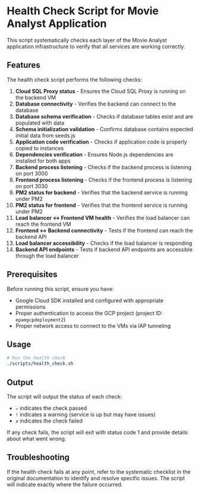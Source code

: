 # Health Check Script for Movie Analyst Application

This script systematically checks each layer of the Movie Analyst application infrastructure to verify that all services are working correctly.

## Features

The health check script performs the following checks:

1. **Cloud SQL Proxy status** - Ensures the Cloud SQL Proxy is running on the backend VM
2. **Database connectivity** - Verifies the backend can connect to the database
3. **Database schema verification** - Checks if database tables exist and are populated with data
4. **Schema initialization validation** - Confirms database contains expected initial data from seeds.js
5. **Application code verification** - Checks if application code is properly copied to instances
6. **Dependencies verification** - Ensures Node.js dependencies are installed for both apps
7. **Backend process listening** - Checks if the backend process is listening on port 3000
8. **Frontend process listening** - Checks if the frontend process is listening on port 3030
9. **PM2 status for backend** - Verifies that the backend service is running under PM2
10. **PM2 status for frontend** - Verifies that the frontend service is running under PM2
11. **Load balancer ↔ Frontend VM health** - Verifies the load balancer can reach the frontend VM
12. **Frontend ↔ Backend connectivity** - Tests if the frontend can reach the backend API
13. **Load balancer accessibility** - Checks if the load balancer is responding
14. **Backend API endpoints** - Tests if backend API endpoints are accessible through the load balancer

## Prerequisites

Before running this script, ensure you have:

- Google Cloud SDK installed and configured with appropriate permissions
- Proper authentication to access the GCP project (project ID: `epamgcpdeployment2`)
- Proper network access to connect to the VMs via IAP tunneling

## Usage

```bash
# Run the health check
./scripts/health_check.sh
```

## Output

The script will output the status of each check:
- `✓` indicates the check passed
- `!` indicates a warning (service is up but may have issues)
- `✗` indicates the check failed

If any check fails, the script will exit with status code 1 and provide details about what went wrong.

## Troubleshooting

If the health check fails at any point, refer to the systematic checklist in the original documentation to identify and resolve specific issues. The script will indicate exactly where the failure occurred.